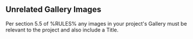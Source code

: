 ## Unrelated Gallery Images

Per section 5.5 of %RULES% any images in your project's Gallery must be relevant to the project and also include a Title.
